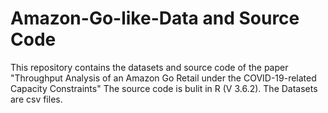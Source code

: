 # Amazon-Go-like-Data and Source Code
This repository contains the datasets and source code of the paper "Throughput Analysis of an Amazon Go Retail under the COVID-19-related Capacity Constraints"
The source code is bulit in R (V 3.6.2). The Datasets are csv files. 
